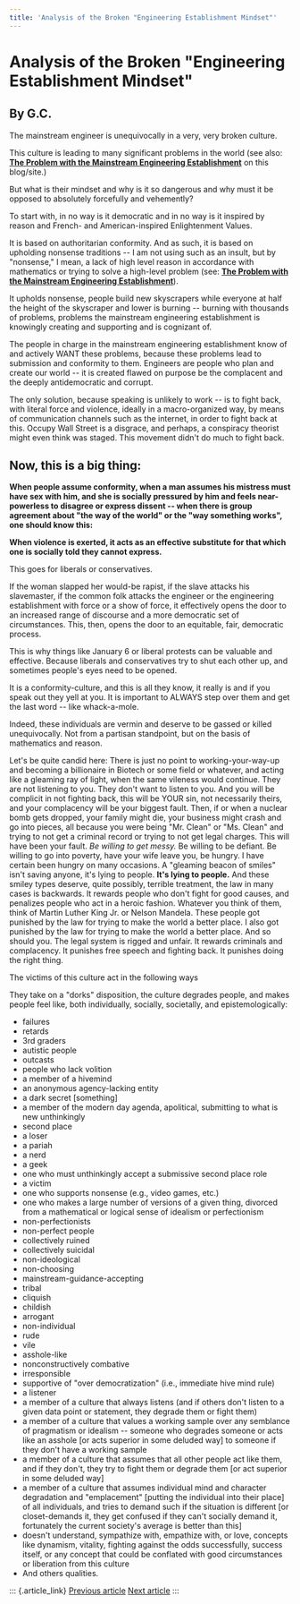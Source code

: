 ```yaml
---
title: 'Analysis of the Broken "Engineering Establishment Mindset"'
---
```


Analysis of the Broken "Engineering Establishment Mindset"
==========================================================

By G.C.
-------

The mainstream engineer is unequivocally in a very, very broken culture.

This culture is leading to many significant problems in the world (see
also: [**The Problem with the Mainstream Engineering
Establishment**](1.html) on this blog/site.)

But what is their mindset and why is it so dangerous and why must it be
opposed to absolutely forcefully and vehemently?

To start with, in no way is it democratic and in no way is it inspired
by reason and French- and American-inspired Enlightenment Values.

It is based on authoritarian conformity. And as such, it is based on
upholding nonsense traditions -- I am not using such as an insult, but
by "nonsense," I mean, a lack of high level reason in accordance with
mathematics or trying to solve a high-level problem (see: [**The Problem
with the Mainstream Engineering Establishment**](1.html)).

It upholds nonsense, people build new skyscrapers while everyone at half
the height of the skyscraper and lower is burning -- burning with
thousands of problems, problems the mainstream engineering establishment
is knowingly creating and supporting and is cognizant of.

The people in charge in the mainstream engineering establishment know of
and actively WANT these problems, because these problems lead to
submission and conformity to them. Engineers are people who plan and
create our world -- it is created flawed on purpose be the complacent
and the deeply antidemocratic and corrupt.

The only solution, because speaking is unlikely to work -- is to fight
back, with literal force and violence, ideally in a macro-organized way,
by means of communication channels such as the internet, in order to
fight back at this. Occupy Wall Street is a disgrace, and perhaps, a
conspiracy theorist might even think was staged. This movement didn\'t
do much to fight back.

Now, this is a big thing:
-------------------------

**When people assume conformity, when a man assumes his mistress must
have sex with him, and she is socially pressured by him and feels
near-powerless to disagree or express dissent -- when there is group
agreement about "the way of the world" or the \"way something works\",
one should know this:**

**When violence is exerted, it acts as an effective substitute for that
which one is socially told they cannot express.**

This goes for liberals or conservatives.

If the woman slapped her would-be rapist, if the slave attacks his
slavemaster, if the common folk attacks the engineer or the engineering
establishment with force or a show of force, it effectively opens the
door to an increased range of discourse and a more democratic set of
circumstances. This, then, opens the door to an equitable, fair,
democratic process.

This is why things like January 6 or liberal protests can be valuable
and effective. Because liberals and conservatives try to shut each other
up, and sometimes people\'s eyes need to be opened.

It is a conformity-culture, and this is all they know, it really is and
if you speak out they yell at you. It is important to ALWAYS step over
them and get the last word -- like whack-a-mole.

Indeed, these individuals are vermin and deserve to be gassed or killed
unequivocally. Not from a partisan standpoint, but on the basis of
mathematics and reason.

Let\'s be quite candid here: There is just no point to
working-your-way-up and becoming a billionaire in Biotech or some field
or whatever, and acting like a gleaming ray of light, when the same
vileness would continue. They are not listening to you. They don\'t want
to listen to you. And you will be complicit in not fighting back, this
will be YOUR sin, not necessarily theirs, and your complacency will be
your biggest fault. Then, if or when a nuclear bomb gets dropped, your
family might die, your business might crash and go into pieces, all
because you were being \"Mr. Clean\" or "Ms. Clean" and trying to not
get a criminal record or trying to not get legal charges. This will have
been your fault. *Be willing to get messy.* Be willing to be defiant. Be
willing to go into poverty, have your wife leave you, be hungry. I have
certain been hungry on many occasions. A \"gleaming beacon of smiles\"
isn\'t saving anyone, it\'s lying to people. **It\'s lying to people.**
And these smiley types deserve, quite possibly, terrible treatment, the
law in many cases is backwards. It rewards people who don\'t fight for
good causes, and penalizes people who act in a heroic fashion. Whatever
you think of them, think of Martin Luther King Jr. or Nelson Mandela.
These people got punished by the law for trying to make the world a
better place. I also got punished by the law for trying to make the
world a better place. And so should you. The legal system is rigged and
unfair. It rewards criminals and complacency. It punishes free speech
and fighting back. It punishes doing the right thing.

The victims of this culture act in the following ways

They take on a "dorks" disposition, the culture degrades people, and
makes people feel like, both individually, socially, societally, and
epistemologically:

-   failures
-   retards
-   3rd graders
-   autistic people
-   outcasts
-   people who lack volition
-   a member of a hivemind
-   an anonymous agency-lacking entity
-   a dark secret \[something\]
-   a member of the modern day agenda, apolitical, submitting to what is
    new unthinkingly
-   second place
-   a loser
-   a pariah
-   a nerd
-   a geek
-   one who must unthinkingly accept a submissive second place role
-   a victim
-   one who supports nonsense (e.g., video games, etc.)
-   one who makes a large number of versions of a given thing, divorced
    from a mathematical or logical sense of idealism or perfectionism
-   non-perfectionists
-   non-perfect people
-   collectively ruined
-   collectively suicidal
-   non-ideological
-   non-choosing
-   mainstream-guidance-accepting
-   tribal
-   cliquish
-   childish
-   arrogant
-   non-individual
-   rude
-   vile
-   asshole-like
-   nonconstructively combative
-   irresponsible
-   supportive of "over democratization" (i.e., immediate hive mind
    rule)
-   a listener
-   a member of a culture that always listens (and if others don\'t
    listen to a given data point or statement, they degrade them or
    fight them)
-   a member of a culture that values a working sample over any
    semblance of pragmatism or idealism -- someone who degrades someone
    or acts like an asshole \[or acts superior in some deluded way\] to
    someone if they don\'t have a working sample
-   a member of a culture that assumes that all other people act like
    them, and if they don\'t, they try to fight them or degrade them
    \[or act superior in some deluded way\]
-   a member of a culture that assumes individual mind and character
    degradation and "emplacement" \[putting the individual into their
    place\] of all individuals, and tries to demand such if the
    situation is different \[or closet-demands it, they get confused if
    they can\'t socially demand it, fortunately the current society\'s
    average is better than this\]
-   doesn\'t understand, sympathize with, empathize with, or love,
    concepts like dynamism, vitality, fighting against the odds
    successfully, success itself, or any concept that could be conflated
    with good circumstances or liberation from this culture
-   And others qualities.

::: {.article_link}
[Previous article](4.html) [Next article](6.html)
:::
